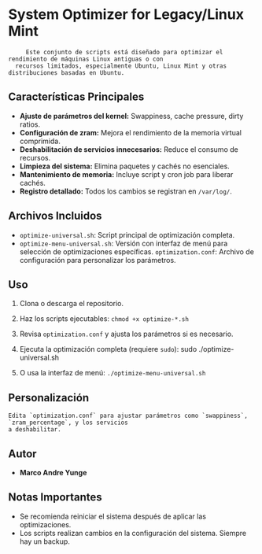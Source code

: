 # System Optimizer for Legacy/Linux Mint
 
         Este conjunto de scripts está diseñado para optimizar el rendimiento de máquinas Linux antiguas o con
      recursos limitados, especialmente Ubuntu, Linux Mint y otras distribuciones basadas en Ubuntu.
 
## Características Principales
 
*   **Ajuste de parámetros del kernel:** Swappiness, cache pressure, dirty ratios.
*   **Configuración de zram:** Mejora el rendimiento de la memoria virtual comprimida.
*   **Deshabilitación de servicios innecesarios:** Reduce el consumo de recursos.
*   **Limpieza del sistema:** Elimina paquetes y cachés no esenciales.
*   **Mantenimiento de memoria:** Incluye script y cron job para liberar cachés.
*   **Registro detallado:** Todos los cambios se registran en `/var/log/`.
 
## Archivos Incluidos
 
*   `optimize-universal.sh`: Script principal de optimización completa.
*   `optimize-menu-universal.sh`: Versión con interfaz de menú para selección de optimizaciones específicas.
    `optimization.conf`: Archivo de configuración para personalizar los parámetros.
 
## Uso
 
1.  Clona o descarga el repositorio.
2.  Haz los scripts ejecutables: `chmod +x optimize-*.sh`
3.  Revisa `optimization.conf` y ajusta los parámetros si es necesario.
4.  Ejecuta la optimización completa (requiere `sudo`):
              sudo ./optimize-universal.sh

5.  O usa la interfaz de menú: `./optimize-menu-universal.sh`
 
## Personalización
 
    Edita `optimization.conf` para ajustar parámetros como `swappiness`, `zram_percentage`, y los servicios
    a deshabilitar.

## Autor

*	**Marco Andre Yunge**    
 
 
## Notas Importantes
 
*   Se recomienda reiniciar el sistema después de aplicar las optimizaciones.
*   Los scripts realizan cambios en la configuración del sistema. Siempre hay un backup.


